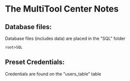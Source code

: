 # The MultiTool Center Notes

## Database files:
Database files (includes data) are placed in the "SQL" folder
```
root>SQL
```

## Preset Credentials:
Credentials are found on the "users_table" table
